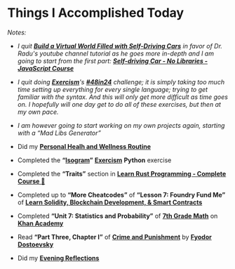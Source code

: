 # Things I Accomplished Today

_Notes:_

- _I quit **[Build a Virtual World Filled with Self-Driving Cars](https://www.youtube.com/watch?v=5iHejdqYIa8)** in favor of Dr. Radu's youtube channel tutorial as he goes more in-depth and I am going to start from the first part: **[Self-driving Car - No Libraries - JavaScript Course](https://www.youtube.com/watch?v=NkI9ia2cLhc)**_
- _I quit doing **[Exercism](https://exercism.org)**'s **[#48in24](https://exercism.org/challenges/48in24)** challenge; it is simply taking too much time setting up everything for every single language; trying to get familiar with the syntax. And this will only get more difficult as time goes on. I hopefully will one day get to do all of these exercises, but then at my own pace._
- _I am however going to start working on my own projects again, starting with a “Mad Libs Generator”_

- Did my **[Personal Healh and Wellness Routine](../../routines/personal-health-and-wellness-routine-2024-week-6.md)**
- Completed the **“[Isogram](https://exercism.org/tracks/python/exercises/isogram)”** **[Exercism](https://exercism.org)** **Python** exercise
- Completed the **“Traits”** section in **[Learn Rust Programming - Complete Course 🦀](https://www.youtube.com/watch?v=BpPEoZW5IiY)**
- Completed up to **“More Cheatcodes”** of **“Lesson 7: Foundry Fund Me”** of **[Learn Solidity, Blockchain Development, & Smart Contracts](https://www.youtube.com/watch?v=umepbfKp5rI)**
- Completed **“Unit 7: Statistics and Probability”** of **[7th Grade Math](https://www.khanacademy.org/math/cc-seventh-grade-math)** on **[Khan Academy](https://www.khanacademy.org)**
- Read **“Part Three, Chapter I”** of **[Crime and Punishment](https://www.goodreads.com/book/show/7144.Crime_and_Punishment)** by **[Fyodor Dostoevsky](https://www.goodreads.com/author/show/3137322.Fyodor_Dostoevsky)**
- Did my **[Evening Reflections](../../routines/evening-reflections.md)**

